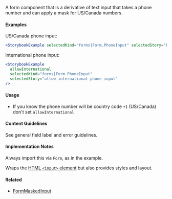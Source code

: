 A form component that is a derivative of text input that takes a phone number and can apply a mask for US/Canada numbers.

#### Examples

US/Canada phone input:

```jsx
<StorybookExample selectedKind="forms|Form.PhoneInput" selectedStory="basic phone input" />
```

International phone input:

```jsx
<StorybookExample
  allowInternational
  selectedKind="forms|Form.PhoneInput"
  selectedStory="allow international phone input"
/>
```

#### Usage

- If you know the phone number will be country code `+1` (US/Canada) don't set `allowInternational`

#### Content Guidelines

See general field label and error guidelines.

#### Implementation Notes

Always import this via `Form`, as in the example.

Wraps the [HTML `<input>` element](https://developer.mozilla.org/en-US/docs/Web/HTML/Element/input) but also provides styles and layout.

#### Related

- [FormMaskedInput](#!/FormMaskedInput)
